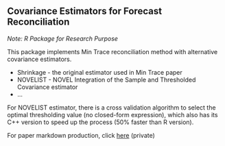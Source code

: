 ## Covariance Estimators for Forecast Reconciliation
*Note: R Package for Research Purpose*

This package implements Min Trace reconciliation method with alternative covariance estimators.

- Shrinkage - the original estimator used in Min Trace paper
- NOVELIST - NOVEL Integration of the Sample and Thresholded Covariance estimator
- ...

For NOVELIST estimator, there is a cross validation algorithm to select the optimal thresholding value (no closed-form expression), which also has its C++ version to speed up the process (50% faster than R version).

For paper markdown production, click [here](https://github.com/lordtahdus/Recon_Honours_Thesis) (private)
